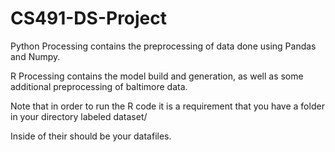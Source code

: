 # CS491-DS-Project

Python Processing contains the preprocessing of data done using Pandas and Numpy.

R Processing contains the model build and generation, as well as some additional preprocessing of baltimore data.

Note that in order to run the R code it is a requirement that you have a folder in your directory labeled dataset/

Inside of their should be your datafiles.
